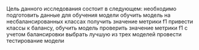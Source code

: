 Цель данного исследования состоит в следующем:
    необходимо подготовить данные для обучения модели
    обучить модель на несбалансированных классах
    получить значение метрики f1
    привести классы к балансу, обучить модель
    проверить значение метрики f1 с учетом балансировки
    выбрать лучшую из трех моделей
    провести тестирование модели

